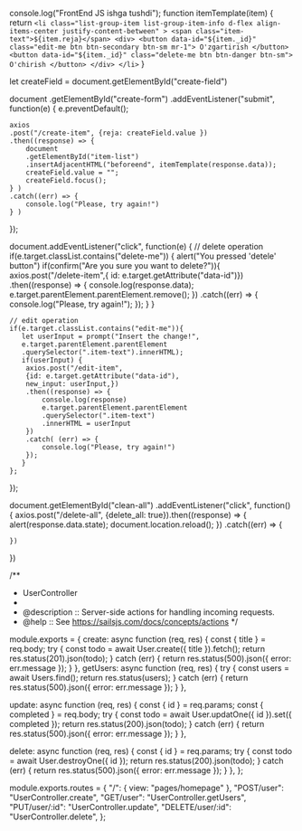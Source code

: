 console.log("FrontEnd JS ishga tushdi");
function itemTemplate(item) {
   return `<li
    class="list-group-item list-group-item-info d-flex align-items-center justify-content-between"
    >
    <span class="item-text">${item.reja}</span>
    <div>
        <button
             data-id="${item._id}" 
            class="edit-me btn btn-secondary btn-sm mr-1">
            O'zgartirish
        </button>
        <button data-id="${item._id}" class="delete-me btn btn-danger btn-sm">
            O'chirish
        </button>
    </div>
    </li>`
}


let createField = document.getElementById("create-field")

document
.getElementById("create-form")
.addEventListener("submit", function(e) {
    e.preventDefault();

    axios
    .post("/create-item", {reja: createField.value })
    .then((response) => {
        document
        .getElementById("item-list")
        .insertAdjacentHTML("beforeend", itemTemplate(response.data));
        createField.value = "";
        createField.focus();
    } )
    .catch((err) => {
        console.log("Please, try again!")
    } )
});

document.addEventListener("click", function(e) {
// delete operation
    if(e.target.classList.contains("delete-me")) {
        alert("You pressed 'detele' button")
        if(confirm("Are you sure you want to delete?")){
            axios.post("/delete-item",{ id: e.target.getAttribute("data-id")})
            .then((response) => {
                console.log(response.data);
                e.target.parentElement.parentElement.remove();
            })
            .catch((err) => {
                console.log("Please, try again!");
            });
        }
        }
    


    // edit operation
    if(e.target.classList.contains("edit-me")){
       let userInput = prompt("Insert the change!",
       e.target.parentElement.parentElement
       .querySelector(".item-text").innerHTML);
       if(userInput) {
        axios.post("/edit-item", 
        {id: e.target.getAttribute("data-id"), 
        new_input: userInput,})
        .then((response) => {
            console.log(response)
            e.target.parentElement.parentElement
            .querySelector(".item-text")
            .innerHTML = userInput
        })
        .catch( (err) => {
            console.log("Please, try again!")
        });
       }
    };
});

document.getElementById("clean-all")
.addEventListener("click", function() {
    axios.post("/delete-all", {delete_all: true}).then((response) => {
        alert(response.data.state);
        document.location.reload();
    })
    .catch((err) => {

    })
})

/**
 * UserController
 *
 * @description :: Server-side actions for handling incoming requests.
 * @help        :: See https://sailsjs.com/docs/concepts/actions
 */

module.exports = {
  create: async function (req, res) {
    const { title } = req.body;
    try {
      const todo = await User.create({ title }).fetch();
      return res.status(201).json(todo);
    } catch (err) {
      return res.status(500).json({ error: err.message });
    }
  },
  getUsers: async function (req, res) {
    try {
      const users = await Users.find();
      return res.status(users);
    } catch (err) {
      return res.status(500).json({ error: err.message });
    }
  },

  update: async function (req, res) {
    const { id } = req.params;
    const { completed } = req.body;
    try {
      const todo = await User.updatOne({ id }).set({ completed });
      return res.status(200).json(todo);
    } catch (err) {
      return res.status(500).json({ error: err.message });
    }
  },

  delete: async function (req, res) {
    const { id } = req.params;
    try {
      const todo = await User.destroyOne({ id });
      return res.status(200).json(todo);
    } catch (err) {
      return res.status(500).json({ error: err.message });
    }
  },
};

module.exports.routes = {
  "/": { view: "pages/homepage" },
  "POST/user": "UserController.create",
  "GET/user": "UserController.getUsers",
  "PUT/user/:id": "UserController.update",
  "DELETE/user/:id": "UserController.delete",
};
